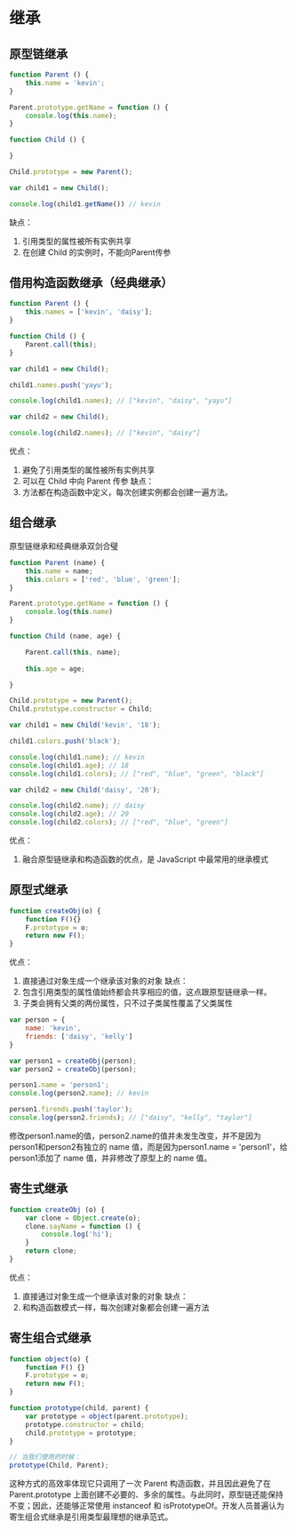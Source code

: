 # 继承

## 原型链继承
```js
function Parent () {
    this.name = 'kevin';
}

Parent.prototype.getName = function () {
    console.log(this.name);
}

function Child () {

}

Child.prototype = new Parent();

var child1 = new Child();

console.log(child1.getName()) // kevin
```

缺点：
1. 引用类型的属性被所有实例共享
2. 在创建 Child 的实例时，不能向Parent传参

## 借用构造函数继承（经典继承）
```js
function Parent () {
    this.names = ['kevin', 'daisy'];
}

function Child () {
    Parent.call(this);
}

var child1 = new Child();

child1.names.push('yayu');

console.log(child1.names); // ["kevin", "daisy", "yayu"]

var child2 = new Child();

console.log(child2.names); // ["kevin", "daisy"]
```

优点：
1. 避免了引用类型的属性被所有实例共享
2. 可以在 Child 中向 Parent 传参
缺点：
1. 方法都在构造函数中定义，每次创建实例都会创建一遍方法。


## 组合继承
原型链继承和经典继承双剑合璧
```js
function Parent (name) {
    this.name = name;
    this.colors = ['red', 'blue', 'green'];
}

Parent.prototype.getName = function () {
    console.log(this.name)
}

function Child (name, age) {

    Parent.call(this, name);
    
    this.age = age;

}

Child.prototype = new Parent();
Child.prototype.constructor = Child;

var child1 = new Child('kevin', '18');

child1.colors.push('black');

console.log(child1.name); // kevin
console.log(child1.age); // 18
console.log(child1.colors); // ["red", "blue", "green", "black"]

var child2 = new Child('daisy', '20');

console.log(child2.name); // daisy
console.log(child2.age); // 20
console.log(child2.colors); // ["red", "blue", "green"]

```
优点：
1. 融合原型链继承和构造函数的优点，是 JavaScript 中最常用的继承模式

## 原型式继承
```js
function createObj(o) {
    function F(){}
    F.prototype = o;
    return new F();
}
```

优点：
1. 直接通过对象生成一个继承该对象的对象
缺点：
1. 包含引用类型的属性值始终都会共享相应的值，这点跟原型链继承一样。
1. 子类会拥有父类的两份属性，只不过子类属性覆盖了父类属性

```js
var person = {
    name: 'kevin',
    friends: ['daisy', 'kelly']
}

var person1 = createObj(person);
var person2 = createObj(person);

person1.name = 'person1';
console.log(person2.name); // kevin

person1.firends.push('taylor');
console.log(person2.friends); // ["daisy", "kelly", "taylor"]
```

修改person1.name的值，person2.name的值并未发生改变，并不是因为person1和person2有独立的 name 值，而是因为person1.name = 'person1'，给person1添加了 name 值，并非修改了原型上的 name 值。


## 寄生式继承
```js
function createObj (o) {
    var clone = Object.create(o);
    clone.sayName = function () {
        console.log('hi');
    }
    return clone;
}
```

优点：
1. 直接通过对象生成一个继承该对象的对象
缺点：
1. 和构造函数模式一样，每次创建对象都会创建一遍方法


## 寄生组合式继承
```js
function object(o) {
    function F() {}
    F.prototype = o;
    return new F();
}

function prototype(child, parent) {
    var prototype = object(parent.prototype);
    prototype.constructor = child;
    child.prototype = prototype;
}

// 当我们使用的时候：
prototype(Child, Parent);
```

这种方式的高效率体现它只调用了一次 Parent 构造函数，并且因此避免了在 Parent.prototype 上面创建不必要的、多余的属性。与此同时，原型链还能保持不变；因此，还能够正常使用 instanceof 和 isPrototypeOf。开发人员普遍认为寄生组合式继承是引用类型最理想的继承范式。